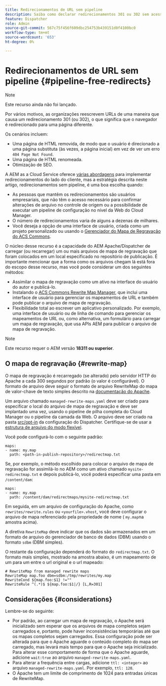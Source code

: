 ```yaml
---
title: Redirecionamentos de URL sem pipeline
description: Saiba como declarar redirecionamentos 301 ou 302 sem acesso aos pipelines Git ou Cloud Manager.
feature: Dispatcher
role: Admin
source-git-commit: 567c75f456f609dbc254753b439151d0f4100bc0
workflow-type: tm+mt
source-wordcount: '653'
ht-degree: 0%

---
```


# Redirecionamentos de URL sem pipeline {#pipeline-free-redirects}

>[!NOTE]
>Este recurso ainda não foi lançado.

Por vários motivos, as organizações reescrevem URLs de uma maneira que causa um redirecionamento 301 (ou 302), o que significa que o navegador é redirecionado para uma página diferente.

Os cenários incluem:

* Uma página de HTML removida, de modo que o usuário é direcionado a uma página substituta (às vezes, a página inicial) em vez de ver um erro `404 Page Not Found`.
* Uma página de HTML renomeada.
* Otimização de SEO.

A AEM as a Cloud Service oferece [várias abordagens](https://experienceleague.adobe.com/en/docs/experience-manager-learn/foundation/administration/url-redirection) para implementar redirecionamentos do lado do cliente, mas a estratégia descrita neste artigo, redirecionamentos sem pipeline, é uma boa escolha quando:

* As pessoas que mantêm os redirecionamentos são usuários empresariais, que não têm o acesso necessário para confirmar alterações de arquivo no controle de origem ou a possibilidade de executar um pipeline de configuração no nível da Web do Cloud Manager.
* O número de redirecionamentos varia de alguns a dezenas de milhares.
* Você deseja a opção de uma interface de usuário, criada como um projeto personalizado ou usando o [Gerenciador do Mapa de Regravação do ACS Commons](https://adobe-consulting-services.github.io/acs-aem-commons/features/redirect-map-manager/index.html).

O núcleo desse recurso é a capacidade do AEM Apache/Dispatcher de carregar (ou recarregar) um ou mais arquivos de mapa de regravação que foram colocados em um local especificado no repositório de publicação. É importante mencionar que a forma como os arquivos chegam lá está fora do escopo desse recurso, mas você pode considerar um dos seguintes métodos:

* Assimilar o mapa de regravação como um ativo na interface do usuário do autor e publicá-lo.
* Instalando o [ACS Commons Rewrite Map Manager](https://adobe-consulting-services.github.io/acs-aem-commons/features/redirect-map-manager/index.html), que inclui uma interface de usuário para gerenciar os mapeamentos de URL e também pode publicar o arquivo de mapa de regravação.
* Flexibilidade total ao escrever um aplicativo personalizado. Por exemplo, uma interface de usuário ou de linha de comando para gerenciar os mapeamentos de URL ou, como alternativa, um formulário para carregar um mapa de regravação, que usa APIs AEM para publicar o arquivo de mapa de regravação.

>[!NOTE]
> Este recurso requer o AEM versão **18311 ou superior**.

## O mapa de regravação {#rewrite-map}

O mapa de regravação é recarregado (se alterado) pelo servidor HTTP do Apache a cada 300 segundos por padrão (o valor é configurável). O formato de arquivo deve seguir o formato de arquivo RewriteMap do mapa de valor-chave de texto simples descrito na [documentação do Apache](https://httpd.apache.org/docs/2.4/rewrite/rewritemap.html#txt).

Um arquivo chamado `managed-rewrite-maps.yaml` deve ser criado para especificar o local do arquivo de mapa de regravação e deve ser implantado uma vez, usando o pipeline de pilha completa do Cloud Manager ou o pipeline da camada da Web. O arquivo deve ser criado na pasta [src/opt-in](https://github.com/adobe/aem-project-archetype/tree/develop/src/main/archetype/dispatcher.cloud/src/opt-in) da configuração do Dispatcher. Certifique-se de usar a [estrutura de arquivo do modo flexível](/help/implementing/dispatcher/validation-debug.md#flexible-mode-file-structure).

Você pode configurá-lo com o seguinte padrão:

```
maps:
- name: my.map
  path: <path-in-publish-repository>/redirectmap.txt
```

Se, por exemplo, o método escolhido para colocar o arquivo de mapa de regravação for assimilá-lo no AEM como um ativo chamado `mysite-redirectmap.txt` e depois publicá-lo, você poderá especificar uma pasta em `/content/dam`:

```
maps:
- name: my.map
  path: /content/dam/redirectmaps/mysite-redirectmap.txt
```

Em seguida, em um arquivo de configuração do Apache, como `rewrites/rewrite.rules` ou `<yourfile>.vhost`, você deve configurar o arquivo de mapa referenciado pela propriedade de nome ( `my.map`na amostra acima).

A diretiva `RewriteMap` deve indicar que os dados são armazenados em um formato de arquivo do gerenciador de banco de dados (DBM) usando o formato `sdbm` (DBM simples).

O restante da configuração dependerá do formato do `redirectmap.txt`. O formato mais simples, mostrado na amostra abaixo, é um mapeamento de um para um entre o url original e o url mapeado:

```
# RewriteMap from managed rewrite maps
RewriteMap map.foo dbm=sdbm:/tmp/rewrites/my.map
RewriteCond ${map.foo:$1} !=""
RewriteRule ^(.*)$ ${map.foo:$1|/} [L,R=301]
```


## Considerações {#considerations}

Lembre-se do seguinte:

* Por padrão, ao carregar um mapa de regravação, o Apache será inicializado sem esperar que os arquivos de mapa completos sejam carregados e, portanto, pode haver inconsistências temporárias até que os mapas completos sejam carregados. Essa configuração pode ser alterada para que o Apache aguarde o conteúdo completo do mapa ser carregado, mas levará mais tempo para que o Apache seja inicializado. Para alterar esse comportamento de forma que o Apache aguarde, adicione `wait:true` ao arquivo `managed-rewrite-maps.yaml`.
* Para alterar a frequência entre cargas, adicione `ttl: <integer>` ao arquivo `managed-rewrite-maps.yaml`. Por exemplo, `ttl: 120`.
* O Apache tem um limite de comprimento de 1024 para entradas únicas de RewriteMap.
